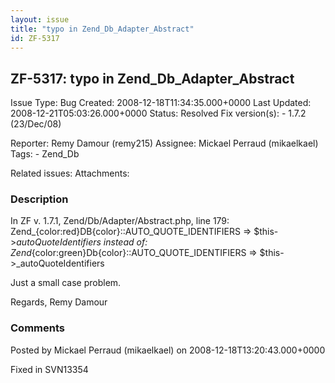 ```yaml
---
layout: issue
title: "typo in Zend_Db_Adapter_Abstract"
id: ZF-5317
---
```


ZF-5317: typo in Zend\_Db\_Adapter\_Abstract
--------------------------------------------

 Issue Type: Bug Created: 2008-12-18T11:34:35.000+0000 Last Updated: 2008-12-21T05:03:26.000+0000 Status: Resolved Fix version(s): - 1.7.2 (23/Dec/08)
 
 Reporter:  Remy Damour (remy215)  Assignee:  Mickael Perraud (mikaelkael)  Tags: - Zend\_Db
 
 Related issues: 
 Attachments: 
### Description

In ZF v. 1.7.1, Zend/Db/Adapter/Abstract.php, line 179: Zend\_{color:red}DB{color}::AUTO\_QUOTE\_IDENTIFIERS => $this->_autoQuoteIdentifiers instead of: Zend_{color:green}Db{color}::AUTO\_QUOTE\_IDENTIFIERS => $this->\_autoQuoteIdentifiers

Just a small case problem.

Regards, Remy Damour

 

 

### Comments

Posted by Mickael Perraud (mikaelkael) on 2008-12-18T13:20:43.000+0000

Fixed in SVN13354

 

 